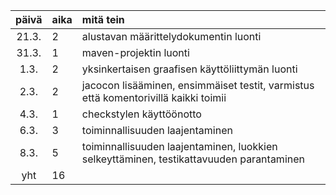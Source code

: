 | päivä | aika | mitä tein  |
| :----:|:-----| :-----|
| 21.3. | 2    | alustavan määrittelydokumentin luonti |
| 31.3. | 1    | maven-projektin luonti |
| 1.3.  | 2    | yksinkertaisen graafisen käyttöliittymän luonti |
| 2.3.  | 2    | jacocon lisääminen, ensimmäiset testit, varmistus että komentorivillä kaikki toimii |
| 4.3.  | 1    | checkstylen käyttöönotto |
| 6.3.  | 3    | toiminnallisuuden laajentaminen |
| 8.3.  | 5    | toiminnallisuuden laajentaminen, luokkien selkeyttäminen, testikattavuuden parantaminen |
| yht   | 16   | 
